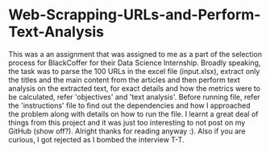 # Web-Scrapping-URLs-and-Perform-Text-Analysis
This was a an assignment that was assigned to me as a part of the selection process for BlackCoffer for their Data Science Internship. Broadly speaking, the task was to parse the 100 URLs
in the excel file (input.xlsx), extract only the titles and the main content from the articles and then perform text analysis on the extracted text, for exact details and how the metrics were to be calculated, refer 'objectives' and 'text analysis'. Before running file, refer the 'instructions' file to find out the dependencies and how I approached the problem along with
details on how to run the file. I learnt a great deal of things from this project and it was just too interesting to not post on my GitHub (show off?). Alright thanks for reading anyway :). Also if you are curious, I got rejected as I bombed the interview T-T.
